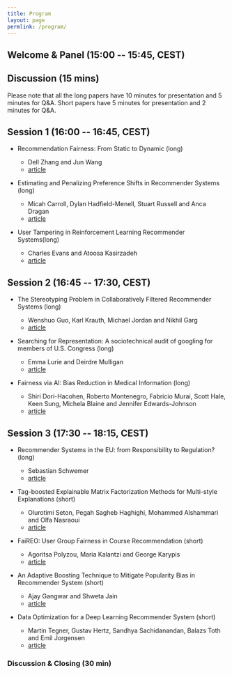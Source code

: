 ```yaml
---
title: Program
layout: page
permlink: /program/
---
```


## Welcome & Panel (15:00 -- 15:45, CEST)

## Discussion (15 mins)

Please note that all the long papers have 10 minutes for presentation and 5 minutes for Q&A. Short papers have 5 minutes for presentation and 2 minutes for Q&A.

## Session 1 (16:00 -- 16:45, CEST)


* Recommendation Fairness: From Static to Dynamic (long)
	* Dell Zhang and Jun Wang
	* [article](https://arxiv.org/abs/2109.03150)

* Estimating and Penalizing Preference Shifts in Recommender Systems (long)
	* Micah Carroll, Dylan Hadfield-Menell, Stuart Russell and Anca Dragan
	* [article]()
	
* User Tampering in Reinforcement Learning Recommender Systems(long)
	* Charles Evans and Atoosa Kasirzadeh
	* [article](https://arxiv.org/abs/2109.04083)

## Session 2 (16:45 -- 17:30, CEST)


* The Stereotyping Problem in Collaboratively Filtered Recommender Systems (long)
	* Wenshuo Guo, Karl Krauth, Michael Jordan and Nikhil Garg
	* [article](https://arxiv.org/abs/2106.12622)

* Searching for Representation: A sociotechnical audit of googling for members of U.S. Congress (long)
	* Emma Lurie and Deirdre Mulligan
	* [article]()

* Fairness via AI: Bias Reduction in Medical Information (long)
	* Shiri Dori-Hacohen, Roberto Montenegro, Fabricio Murai, Scott Hale, Keen Sung, Michela Blaine and Jennifer Edwards-Johnson
	* [article]()


## Session 3 (17:30 -- 18:15, CEST)

* Recommender Systems in the EU: from Responsibility to Regulation? (long)
	* Sebastian Schwemer
	* [article](https://papers.ssrn.com/sol3/papers.cfm?abstract_id=3923003)
	
* Tag-boosted Explainable Matrix Factorization Methods for Multi-style Explanations (short)
	* Olurotimi Seton, Pegah Sagheb Haghighi, Mohammed Alshammari and Olfa Nasraoui
	* [article]()
	
* FaiREO: User Group Fairness in Course Recommendation (short)
	* Agoritsa Polyzou, Maria Kalantzi and George Karypis
	* [article](https://arxiv.org/abs/2109.05931)

* An Adaptive Boosting Technique to Mitigate Popularity Bias in Recommender System (short)
	* Ajay Gangwar and Shweta Jain
	* [article](http://arxiv.org/abs/2109.05677)
	
* Data Optimization for a Deep Learning Recommender System (short)
	* Martin Tegner, Gustav Hertz, Sandhya Sachidanandan, Balazs Toth and Emil Jorgensen
	* [article](https://arxiv.org/abs/2106.11218) 


### Discussion & Closing (30 min)













